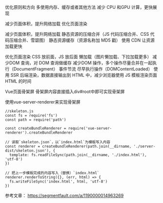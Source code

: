 优化原则和方向
多使用内存、缓存或者其他方法
减少 CPU 和GPU 计算，更快展现

减少页面体积，提升网络加载
优化页面渲染

减少页面体积，提升网络加载
静态资源的压缩合并（JS 代码压缩合并、CSS 代码压缩合并、雪碧图）
静态资源缓存（资源名称加 MD5 戳）
使用 CDN 让资源加载更快

优化页面渲染
CSS 放前面，JS 放后面
懒加载（图片懒加载、下拉加载更多）
减少DOM 查询，对 DOM 查询做缓存
减少DOM 操作，多个操作尽量合并在一起执行（DocumentFragment）
事件节流
尽早执行操作（DOMContentLoaded）
使用 SSR 后端渲染，数据直接输出到 HTML 中，减少浏览器使用 JS 模板渲染页面 HTML 的时间



Vue页面骨架屏
骨架屏内容直接插入div#root中即可实现骨架屏

使用vue-server-renderer来实现骨架屏
```
//skeleton.js
const fs = require('fs')
const path = require('path')

const createBundleRenderer = require('vue-server-renderer').createBundleRenderer

// 读取`skeleton.json`，以`index.html`为模板写入内容
const renderer = createBundleRenderer(path.join(__dirname, './server-dist/skeleton.json'), {
  template: fs.readFileSync(path.join(__dirname, './index.html'), 'utf-8')
})

// 把上一步模板完成的内容写入（替换）`index.html`
renderer.renderToString({}, (err, html) => {
  fs.writeFileSync('index.html', html, 'utf-8')
})
```
参考文章：
https://segmentfault.com/a/1190000014963269